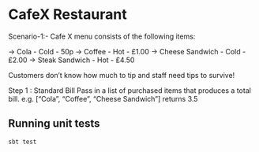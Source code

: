 #  CafeX Restaurant

Scenario-1:-
Cafe X menu consists of the following items:

-> Cola - Cold - 50p
-> Coffee - Hot - £1.00
-> Cheese Sandwich - Cold - £2.00
-> Steak Sandwich - Hot - £4.50

Customers don’t know how much to tip and staff need tips to survive!

Step 1 : Standard Bill
Pass in a list of purchased items that produces a total bill.
e.g. [“Cola”, “Coffee”, “Cheese Sandwich”] returns 3.5


## Running unit tests

```
sbt test
```